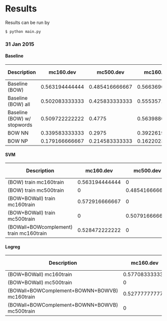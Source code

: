 # Results
Results can be run by

```
$ python main.py
```

### 31 Jan 2015

#### Baseline
| Description | mc160.dev | mc500.dev | mc160.train | mc500.train | ['mc160.dev', 'mc160.train'] | ['mc500.dev', 'mc500.train'] |
| --- | ------ | ------ | ------ | ------ | ------ | --- |
| Baseline (BOW) | 0.563194444444 | 0.485416666667 | 0.566369047619 | 0.522777777778 | 0.565416666667 | 0.51744047619 |
| Baseline (BOW) all | 0.502083333333 | 0.425833333333 | 0.555357142857 | 0.411388888889 | 0.539375 | 0.413452380952 |
| Baseline (BOW) w/ stopwords | 0.509722222222 | 0.4775 | 0.563988095238 | 0.531666666667 | 0.547708333333 | 0.523928571429 |
| BOW NN | 0.339583333333 | 0.2975 | 0.392261904762 | 0.315138888889 | 0.376458333333 | 0.312619047619 |
| BOW NP | 0.179166666667 | 0.214583333333 | 0.162202380952 | 0.204027777778 | 0.167291666667 | 0.205535714286 |

#### SVM
| Description | mc160.dev | mc500.dev | mc160.train | mc500.train | ['mc160.dev', 'mc160.train'] | ['mc500.dev', 'mc500.train'] |
| --- | ------ | ------ | ------ | ------ | ------ | --- |
| (BOW) train mc160train | 0.563194444444 | 0 | 0 | 0 | 0 | 0 |
| (BOW) train mc500train | 0 | 0.485416666667 | 0 | 0 | 0 | 0 |
| (BOW+BOWall) train mc160train | 0.572916666667 | 0 | 0 | 0 | 0 | 0 |
| (BOW+BOWall) train mc500train | 0 | 0.507916666667 | 0 | 0 | 0 | 0 |
| (BOWall+BOWcomplement) train mc160train | 0.528472222222 | 0 | 0 | 0 | 0 | 0 |

#### Logreg
| Description | mc160.dev | mc500.dev | mc160.train | mc500.train | ['mc160.dev', 'mc160.train'] | ['mc500.dev', 'mc500.train'] |
| --- | ------ | ------ | ------ | ------ | ------ | --- |
| (BOW+BOWall) mc160train | 0.577083333333 | 0 | 0 | 0 | 0 | 0 |
| (BOW+BOWall) mc500train | 0 | 0.507916666667 | 0 | 0 | 0 | 0 |
| (BOWall+BOWComplement+BOWNN+BOWVB) mc160train | 0.527777777778 | 0 | 0 | 0 | 0 | 0 |
| (BOWall+BOWComplement+BOWNN+BOWVB) mc500train | 0 | 0.442083333333 | 0 | 0 | 0 | 0 |
